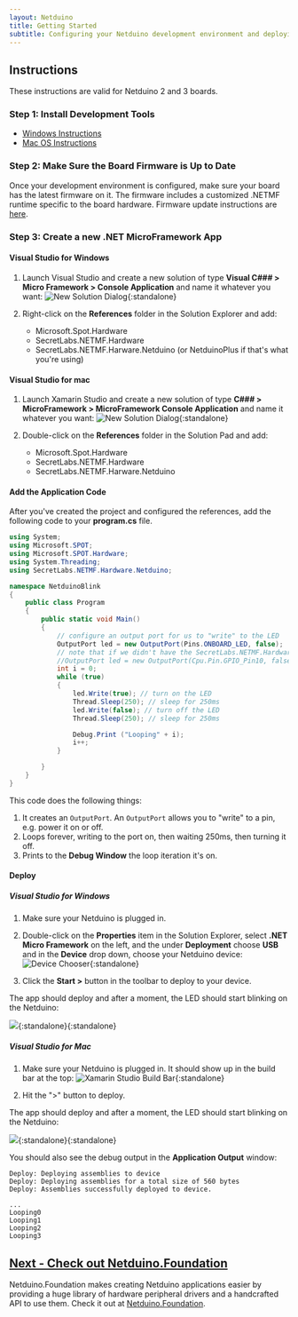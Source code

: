 ```yaml
---
layout: Netduino
title: Getting Started
subtitle: Configuring your Netduino development environment and deploying your first application.
---
```


## Instructions

These instructions are valid for Netduino 2 and 3 boards.

### Step 1: Install Development Tools

 * [Windows Instructions](/Netduino/Getting_Started/Installation/Windows)
 * [Mac OS Instructions](/Netduino/Getting_Started/Installation/Mac)

### Step 2: Make Sure the Board Firmware is Up to Date

Once your development environment is configured, make sure your board has the latest firmware on it. The firmware includes a customized .NETMF runtime specific to the board hardware. Firmware update instructions are [here](../About/Updating_Firmware).

### Step 3: Create a new .NET MicroFramework App

#### Visual Studio for Windows

 1. Launch Visual Studio and create a new solution of type **Visual C### > Micro Framework > Console Application** and name it whatever you want:
 ![New Solution Dialog](02-New_Solution_VS.png){:standalone}

 2. Right-click on the **References** folder in the Solution Explorer and add:

     * Microsoft.Spot.Hardware
     * SecretLabs.NETMF.Hardware
     * SecretLabs.NETMF.Harware.Netduino (or NetduinoPlus if that's what you're using)

#### Visual Studio for mac

 1. Launch Xamarin Studio and create a new solution of type **C### > MicroFramework > MicroFramework Console Application** and name it whatever you want:
![New Solution Dialog](01-NewSolution_XS.png){:standalone}

 2. Double-click on the **References** folder in the Solution Pad and add:

    * Microsoft.Spot.Hardware
    * SecretLabs.NETMF.Hardware
    * SecretLabs.NETMF.Harware.Netduino

#### Add the Application Code

After you've created the project and configured the references, add the following code to your **program.cs** file.

```csharp
using System;
using Microsoft.SPOT;
using Microsoft.SPOT.Hardware;
using System.Threading;
using SecretLabs.NETMF.Hardware.Netduino;

namespace NetduinoBlink
{
	public class Program
	{
		public static void Main()
		{
			// configure an output port for us to "write" to the LED
			OutputPort led = new OutputPort(Pins.ONBOARD_LED, false);
			// note that if we didn't have the SecretLabs.NETMF.Hardware.Netduino DLL, we could also manually access it this way:
			//OutputPort led = new OutputPort(Cpu.Pin.GPIO_Pin10, false);
			int i = 0;
			while (true)
			{
				led.Write(true); // turn on the LED
				Thread.Sleep(250); // sleep for 250ms
				led.Write(false); // turn off the LED
				Thread.Sleep(250); // sleep for 250ms

				Debug.Print ("Looping" + i);
				i++;
			}

		}
	}
}
```

This code does the following things:

 1. It creates an `OutputPort`. An `OutputPort` allows you to "write" to a pin, e.g. power it on or off.
 2. Loops forever, writing to the port on, then waiting 250ms, then turning it off.
 3. Prints to the **Debug Window** the loop iteration it's on.

#### Deploy


##### Visual Studio for Windows

 1. Make sure your Netduino is plugged in.

 2. Double-click on the **Properties** item in the Solution Explorer, select **.NET Micro Framework** on the left, and the under **Deployment** choose **USB** and in the **Device** drop down, choose your Netduino device:
 ![Device Chooser](04-VS_Device_Choose.png){:standalone}

 3. Click the **Start >** button in the toolbar to deploy to your device.

The app should deploy and after a moment, the LED should start blinking on the Netduino:

![](05-blinking_Netduino.gif){:standalone}{:standalone}


##### Visual Studio for Mac

 1. Make sure your Netduino is plugged in. It should show up in the build bar at the top:
![Xamarin Studio Build Bar](03-Build_Bar.png){:standalone}

 2. Hit the ">" button to deploy.

The app should deploy and after a moment, the LED should start blinking on the Netduino:

![](05-blinking_Netduino.gif){:standalone}{:standalone}

You should also see the debug output in the **Application Output** window:

```
Deploy: Deploying assemblies to device
Deploy: Deploying assemblies for a total size of 560 bytes
Deploy: Assemblies successfully deployed to device.

...
Looping0
Looping1
Looping2
Looping3
```

## [Next - Check out Netduino.Foundation](http://netduino.foundation)

Netduino.Foundation makes creating Netduino applications easier by providing a huge library of hardware peripheral drivers and a handcrafted API to use them. Check it out at [Netduino.Foundation](http://netduino.foundation).

<br/>
